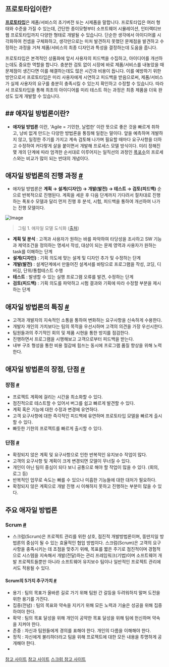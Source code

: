 ## 프로토타입이란?
[**프로토타입**](https://terms.naver.com/entry.naver?docId=2028579&cid=42914&categoryId=42916)은 제품/서비스의 초기버전 또는 시제품을 말합니다. 프로토타입은 여러 형태와 수준을 가질 수 있는데, 간단한 종이모형부터 소프트웨어 시뮬레이션, 인터랙티브 웹 프로토타입까지 다양한 형태로 개발될 수 있습니다. 단순한 생각에서 아이디어를 시각화하여 컨셉을 구체화하고, 생각만으로는 미처 발견하지 못했던 문제점을 발견하고 수정하는 과정을 거쳐 제품/서비스의 최종 디자인과 특성을 결정하는데 도움을 줍니다.

프로토타입은 본격적인 상품화에 앞서 사용자의 피드백을 수집하고, 아이디어를 개선하는데도 중요한 역할을 합니다. 충분한 검토 없이 시장에 바로 제품/서비스를 내놓았을 때 문제점이 생긴다면 이를 해결하는데도 많은 시간과 비용이 듭니다. 이를 예방하기 위한 방안으로서 프로토타입은 미리 사용자에게 시연하고 피드백을 받음으로써, 제품/서비스가 실제 사용자의 요구를 충분히 충족시킬 수 있는지 확인하고 수정할 수 있습니다. 따라서 프로토타입을 통해 최초의 아이디어를 미리 테스트 하는 과정은 최종 제품을 더욱 완성도 있게 개발할 수 있습니다.


## ## 애자일 방법론이란?

- **애자일 방법론** 이란, ‘Agile = 기민한, 날렵한’ 이란 뜻으로 좋은 것을 빠르게 취하고, 낭비 없게 만드는 다양한 방법론을 통칭해 일컫는 말이다. 앞을 예측하며 개발하지 않고, 일정한 주기를 가지고 계속 검토해 나가며 필요할 때마다 요구사항을 더하고 수정하여 커다랗게 살을 붙이면서 개발해 프로세스 모델 방식이다. 미리 정해진 몇 개의 단계에 따라 엄격한 순서대로 이루어지는 일직선의 과정인 [폭포수](https://www.incodom.kr/%ED%8F%AD%ED%8F%AC%EC%88%98%20%EB%B0%A9%EB%B2%95%EB%A1%A0)의 프로세스와는 비교가 많이 되는 반대의 개념이다.

## 애자일 방법론의 진행 과정 [#](https://www.incodom.kr/%EC%95%A0%EC%9E%90%EC%9D%BC_%EB%B0%A9%EB%B2%95%EB%A1%A0#h_bce002a913b11b0cd93791c2fcad581c)

- 애자일 방법론은 **계획 → 설계(디자인) → 개발(발전) → 테스트 → 검토(피드백)** 순으로 반복적으로 진행된다. 계획을 세운 후 다음 단계까지 기다려서 절차대로 진행하는 폭포수 모델과 달리 먼저 진행 후 분석, 시험, 피드백을 통하여 개선하여 나가는 진행 모델이다.

![Image](https://imghub.insilicogen.com/media/photos/img.jpg)

> 그림 1. 애자일 모델 도식화 ([출처](https://kkhipp.tistory.com/145))

- **계획 및 분석** : 고객과 사용자가 원하는 바를 파악하여 타당성을 조사하고 SW 기능과 제약조건을 정의하는 명세서 작성, 대상이 되는 문제 영역과 사용자가 원하는 task를 이해하는 단계
- **설계(디자인)** : 기획 의도에 맞는 설계 및 디자인 추가 및 수정하는 단계
- **개발(발전)** : 설계단계에서 만들어진 설계서를 바탕으로 프로그램을 작성, 코딩, 디버깅, 단위/통합테스트 수행
- **테스트** : 발생할 수 있는 실행 프로그램 오류를 발견, 수정하는 단계
- **검토(피드백)** : 기획 의도를 파악하고 시험 결과와 기획에 따라 수정할 부분을 제시하는 단계

## 애자일 방법론의 특징 [#](https://www.incodom.kr/%EC%95%A0%EC%9E%90%EC%9D%BC_%EB%B0%A9%EB%B2%95%EB%A1%A0#h_fcaf93fc19ad62324ac3f895bff6b772)

- 고객과 개발자의 지속적인 소통을 통하여 변화하는 요구사항을 신속하게 수용한다.
- 개발자 개인의 가치보다는 팀의 목적을 우선시하며 고객의 의견을 가장 우선시한다.
- 팀원들과의 주기적인 회의 및 제품 시현을 통한 방지를 점검한다.
- 진행하면서 프로그램을 시행해보고 고객으로부터 피드백을 받는다.
- 내부 구조 형성을 통한 비용 절감에 힘쓰는 동시에 프로그램 품질 향상을 위해 노력한다.

## 애자일 방법론의 장점, 단점 [#](https://www.incodom.kr/%EC%95%A0%EC%9E%90%EC%9D%BC_%EB%B0%A9%EB%B2%95%EB%A1%A0#h_e9f47b8b07d396ffa1edcf276b9e533b)

### 장점 [#](https://www.incodom.kr/%EC%95%A0%EC%9E%90%EC%9D%BC_%EB%B0%A9%EB%B2%95%EB%A1%A0#h_17d90a67feb1c03d56dfd57ad246bffa)

- 프로젝트 계획에 걸리는 시간을 최소화할 수 있다.
- 점진적으로 테스트할 수 있어서 버그를 쉽고 빠르게 발견할 수 있다.
- 계획 혹은 기능에 대한 수정과 변경에 유연하다.
- 고객 요구사항에 대한 즉각적인 피드백에 유연하며 프로토타입 모델을 빠르게 출시할 수 있다.
- 빠듯한 기한의 프로젝트를 빠르게 출시할 수 있다.

### 단점 [#](https://www.incodom.kr/%EC%95%A0%EC%9E%90%EC%9D%BC_%EB%B0%A9%EB%B2%95%EB%A1%A0#h_7d6e4922aec1ad1d0381d81ede6fa33a)

- 확정되지 않은 계획 및 요구사항으로 인한 반복적인 유지보수 작업이 많다.
- 고객의 요구사항 및 계획이 크게 변경되면 모델이 무너질 수 있다.
- 개인이 아닌 팀이 중심이 되다 보니 공통으로 해야 할 작업이 많을 수 있다. (회의, 로그 등)
- 반복적인 업무로 속도는 빠를 수 있으나 미흡한 기능들에 대한 대처가 필요하다.
- 확정되지 않은 계획으로 개발 진행 시 이해하지 못하고 진행하는 부분이 많을 수 있다.

## 주요 애자일 방법론 

### Scrum [#](https://www.incodom.kr/%EC%95%A0%EC%9E%90%EC%9D%BC_%EB%B0%A9%EB%B2%95%EB%A1%A0#h_14a53817d6d7098d8689ac1a3169b6e6)

- 스크럼(Scrum)은 프로젝트 관리를 위한 상호, 점진적 개발방법론이며, 뚱딴지일 방법론의 중심이 될 수 있는 효율적인 협업 방법이다. 스크럼(Scrum)은 고객의 요구사항을 충족시키는 데 초점을 맞추기 위해, 목표를 짧은 주기로 점진적이며 경험적으로 시스템을 지속해서 개발(전달)하는 관리 프레임워크(기법)이며 소프트웨어 개발 프로젝트들뿐만 아니라 소프트웨어 유지보수 팀이나 일반적인 프로젝트 관리에서도 적용될 수 있다.

#### Scrum의 5가지 추구가치 [#](https://www.incodom.kr/%EC%95%A0%EC%9E%90%EC%9D%BC_%EB%B0%A9%EB%B2%95%EB%A1%A0#h_7301197b2e1c9b20afc4c3dc2262f143)

- 용기 : 팀의 목표가 올바른 길로 가기 위해 팀원 간 갈등을 두려워하지 말며 도전을 위한 용기를 가진다.
- 집중(전념) : 팀의 목표와 약속을 지키기 위해 모든 노력과 기술은 성공을 위해 집중하여야 한다.
- 확약 : 팀의 목표 달성을 위해 개인이 공약한 목표 달성을 위해 팀에 헌신하며 약속을 지켜야 한다.
- 존중 : 자신과 팀원들에게 경의를 표해야 한다. 개인의 다름을 이해해야 한다.
- 정직 : 자신에게 불리하더라고 팀을 위해 프로젝트에 대한 모든 내용을 투명하게 공개해야 한다.
-

[참고 사이트](https://pearlluck.tistory.com/649)
[참고 사이트](https://www.incodom.kr/%EC%95%A0%EC%9E%90%EC%9D%BC_%EB%B0%A9%EB%B2%95%EB%A1%A0)
[스크럼 참고 사이트](https://brunch.co.kr/@jhw28/34)
